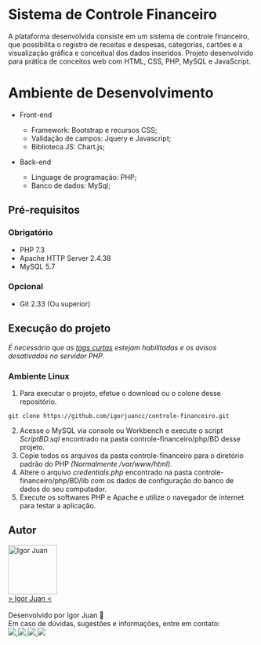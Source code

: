 # Sistema de Controle Financeiro

A plataforma desenvolvida consiste em um sistema de controle financeiro, que possibilita o registro de receitas e despesas, categorias, cartões e a visualização gráfica e conceitual dos dados inseridos.
Projeto desenvolvido para prática de conceitos web com HTML, CSS, PHP, MySQL e JavaScript.

# Ambiente de Desenvolvimento

* Front-end
    * Framework: Bootstrap e recursos CSS;
    * Validação de campos: Jquery e Javascript;
    * Biblioteca JS: Chart.js;

* Back-end
    * Linguage de programação: PHP;
    * Banco de dados: MySql;

## Pré-requisitos

### Obrigatório

* PHP 7.3
* Apache HTTP Server 2.4.38
* MySQL 5.7

### Opcional

* Git 2.33 (Ou superior)

## Execução do projeto

*É necessário que as [tags curtas](https://www.php.net/manual/pt_BR/language.basic-syntax.phptags.php) estejam habilitadas e os avisos desativados no servidor PHP.*

### Ambiente Linux

1. Para executar o projeto, efetue o download ou o colone desse repositório.
```
git clone https://github.com/igorjuancc/controle-financeiro.git
```
2. Acesse o MySQL via console ou Workbench e execute o script *ScriptBD.sql* encontrado na pasta controle-financeiro/php/BD desse projeto.
3. Copie todos os arquivos da pasta controle-financeiro para o diretório padrão do PHP *(Normalmente /var/www/html)*. 
4. Altere o arquivo *credentials.php* encontrado na pasta controle-financeiro/php/BD/lib com os dados de configuração do banco de dados do seu computador.
5. Execute os softwares PHP e Apache e utilize o navegador de internet para testar a aplicação.

## Autor
<a href="https://br.linkedin.com/in/igor-juan-cordeiro-da-costa-2b4a77101">
<img src="https://avatars.githubusercontent.com/u/50890812?s=400&u=566e615dd1691c75eabd1dcb4ba749be82d1e86c&v=4" width="100px;" alt="Igor Juan" />
</a>
<br />
<a href="https://br.linkedin.com/in/igor-juan-cordeiro-da-costa-2b4a77101" target="_blank"> > Igor Juan < </a><br /><br />
Desenvolvido por Igor Juan 🤙<br />
Em caso de dúvidas, sugestões e informações, entre em contato: <br /> 
<a href="https://br.linkedin.com/in/igor-juan-cordeiro-da-costa-2b4a77101" target="_blank"> <img src="https://img.shields.io/badge/LinkedIn-0077B5?style=for-the-badge&logo=linkedin&logoColor=white" target="_blank"> </a>
<a href="https://www.facebook.com/igorjuan.cordeirodacosta" target="_blank"> <img src="https://img.shields.io/badge/Facebook-1877F2?style=for-the-badge&logo=facebook&logoColor=white" target="_blank"> </a>
<a href="https://twitter.com/zig_cwb" target="_blank"> <img src="https://img.shields.io/badge/Twitter-1DA1F2?style=for-the-badge&logo=twitter&logoColor=white" target="_blank"> </a>
<a href="https://github.com/igorjuancc" target="_blank"> <img src="https://img.shields.io/badge/GitHub-100000?style=for-the-badge&logo=github&logoColor=white" target="_blank"> </a>
